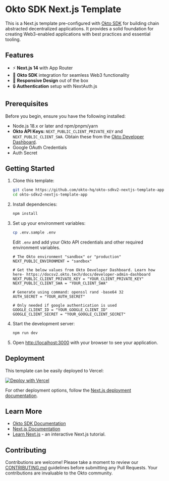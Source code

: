 # Okto SDK Next.js Template

This is a Next.js template pre-configured with [Okto SDK](https://docs.okto.tech/) for building chain abstracted decentralized applications. It provides a solid foundation for creating Web3-enabled applications with best practices and essential tooling.

## Features

- ⚡️ **Next.js 14** with App Router
- 🔐 **Okto SDK** integration for seamless Web3 functionality
- 📱 **Responsive Design** out of the box
- 🔒 **Authentication** setup with NextAuth.js

## Prerequisites

Before you begin, ensure you have the following installed:
- Node.js 18.x or later and npm/pnpm/yarn
- **Okto API Keys:** `NEXT_PUBLIC_CLIENT_PRIVATE_KEY` and `NEXT_PUBLIC_CLIENT_SWA`. Obtain these from the [Okto Developer Dashboard](https://dashboard.okto.tech/login).
- Google OAuth Credentials
- Auth Secret

## Getting Started

1. Clone this template:
   ```bash
   git clone https://github.com/okto-hq/okto-sdkv2-nextjs-template-app.git
   cd okto-sdkv2-nextjs-template-app
   ```

2. Install dependencies:
   ```bash
   npm install
   ```

3. Set up your environment variables:
   ```bash
   cp .env.sample .env
   ```
   Edit `.env` and add your Okto API credentials and other required environment variables.

    ``` title=".env"
    # The Okto environment "sandbox" or "production"
    NEXT_PUBLIC_ENVIRONMENT = "sandbox"

    # Get the below values from Okto Developer Dashboard. Learn how here- https://docsv2.okto.tech/docs/developer-admin-dashboard
    NEXT_PUBLIC_CLIENT_PRIVATE_KEY = "YOUR_CLIENT_PRIVATE_KEY"
    NEXT_PUBLIC_CLIENT_SWA = "YOUR_CLIENT_SWA"

    # Generate using command: openssl rand -base64 32
    AUTH_SECRET = "YOUR_AUTH_SECRET"

    # Only needed if google authentication is used
    GOOGLE_CLIENT_ID = "YOUR_GOOGLE_CLIENT_ID"
    GOOGLE_CLIENT_SECRET = "YOUR_GOOGLE_CLIENT_SECRET"  
    ```

4. Start the development server:
   ```bash
   npm run dev
   ```

5. Open [http://localhost:3000](http://localhost:3000) with your browser to see your application.

## Deployment

This template can be easily deployed to Vercel:

[![Deploy with Vercel](https://vercel.com/button)](https://vercel.com/new/clone?repository-url=https%3A%2F%2Fgithub.com%2Fyour-repo%2Fokto-sdkv2-nextjs-template-app)

For other deployment options, follow the [Next.js deployment documentation](https://nextjs.org/docs/deployment).

## Learn More

- [Okto SDK Documentation](https://docs.okto.tech/)
- [Next.js Documentation](https://nextjs.org/docs)
- [Learn Next.js](https://nextjs.org/learn) - an interactive Next.js tutorial.

## Contributing

Contributions are welcome! Please take a moment to review our [CONTRIBUTING.md](CONTRIBUTING.md) guidelines before submitting any Pull Requests. Your contributions are invaluable to the Okto community.